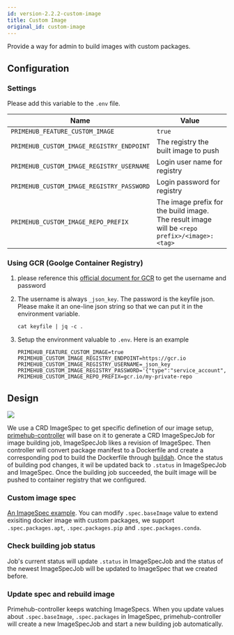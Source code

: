 ```yaml
---
id: version-2.2.2-custom-image
title: Custom Image
original_id: custom-image
---
```


Provide a way for admin to build images with custom packages.


## Configuration


### Settings
Please add this variable to the `.env` file. 

Name | Value 
--- | ----- 
`PRIMEHUB_FEATURE_CUSTOM_IMAGE` | `true`
`PRIMEHUB_CUSTOM_IMAGE_REGISTRY_ENDPOINT` | The registry the built image to push
`PRIMEHUB_CUSTOM_IMAGE_REGISTRY_USERNAME` | Login user name for registry
`PRIMEHUB_CUSTOM_IMAGE_REGISTRY_PASSWORD` | Login password for registry
`PRIMEHUB_CUSTOM_IMAGE_REPO_PREFIX` | The image prefix for the build image. The result image will be `<repo prefix>/<image>:<tag>`


### Using GCR (Goolge Container Registry)

1. please reference this [official document for GCR](https://cloud.google.com/container-registry/docs/advanced-authentication) to get the username and password

2. The username is always `_json_key`. The password is the keyfile json. Please make it an one-line json string so that we can put it in the environment variable. 

    ```
    cat keyfile | jq -c .
    ```
3. Setup the environment valuable to `.env`. Here is an example

    ```
    PRIMEHUB_FEATURE_CUSTOM_IMAGE=true
    PRIMEHUB_CUSTOM_IMAGE_REGISTRY_ENDPOINT=https://gcr.io
    PRIMEHUB_CUSTOM_IMAGE_REGISTRY_USERNAME=_json_key
    PRIMEHUB_CUSTOM_IMAGE_REGISTRY_PASSWORD='{"type":"service_account","project_id":....gserviceaccount.com"}'
    PRIMEHUB_CUSTOM_IMAGE_REPO_PREFIX=gcr.io/my-private-repo
    ```


## Design

![](assets/custom-image-flow-diagram.png)

We use a CRD ImageSpec to get specific definetion of our image setup, [primehub-controller](https://github.com/InfuseAI/primehub-controller) will base on it to generate a CRD ImageSpecJob for image building job, ImageSpecJob likes a revision of ImageSpec. Then controller will convert package manifest to a Dockerfile and create a corresponding pod to build the Dockerfile through [buildah](https://github.com/containers/buildah). Once the status of building pod changes, it wil be updated back to `.status` in ImageSpecJob and ImageSpec. Once the building job succeeded, the built image will be pushed to container registry that we configured.

### Custom image spec

[An ImageSpec example](https://github.com/InfuseAI/primehub-controller/blob/master/config/samples/primehub_v1alpha1_imagespec.yaml). You can modify `.spec.baseImage` value to extend exisiting docker image with custom packages, we support `.spec.packages.apt`, `.spec.packages.pip` and `.spec.packages.conda`.

### Check building job status

Job's current status will update `.status` in ImageSpecJob and the status of the newest ImageSpecJob will be updated to ImageSpec that we created before.

### Update spec and rebuild image

Primehub-controller keeps watching ImageSpecs. When you update values about `.spec.baseImage`, `.spec.packages` in ImageSpec, primehub-controller will create a new ImageSpecJob and start a new building job automatically.

